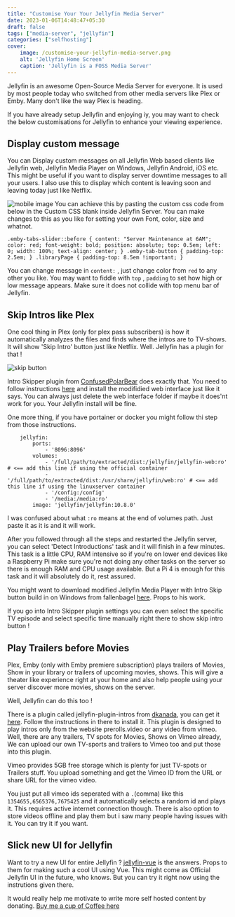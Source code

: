 ```yaml
---
title: "Customise Your Your Jellyfin Media Server"
date: 2023-01-06T14:48:47+05:30
draft: false
tags: ["media-server", "jellyfin"]
categories: ["selfhosting"]
cover:
    image: /customise-your-jellyfin-media-server.png
    alt: 'Jellyfin Home Screen'
    caption: 'Jellyfin is a FOSS Media Server'
---
```


Jellyfin is an awesome Open-Source Media Server for everyone. It is used by most people today who switched from other media servers like Plex or Emby. Many don't like the way Plex is heading.

If you have already setup Jellyfin and enjoying iy, you may want to check the below customisations for Jellyfin to enhance your viewing experience.

## Display custom message

You can Display custom messages on all Jellyfin Web based clients like Jellyfin web, Jellyfin Media Player on Windows, Jellyfin Android, iOS etc. This might be useful if you want to display server downtime messages to all your users. I also use this to display which content is leaving soon and leaving today just like Netflix. 

![mobile image](/mobile-message.png)
You can achieve this by pasting the custom css code from below in the Custom CSS blank inside Jellyfin Server. You can make changes to this as you like for setting your own Font, color, size and whatnot.


```.emby-tabs-slider::before { content: "Server Maintenance at 6AM"; color: red; font-weight: bold; position: absolute; top: 0.5em; left: 0; width: 100%; text-align: center; } .emby-tab-button { padding-top: 2.5em; } .libraryPage { padding-top: 8.5em !important; }```

You can change message in `content:` , just change color from `red` to any other you like. You may want to fiddle with `top` , `padding` to set how high or low message appears. Make sure it does not collide with top menu bar of Jellyfin.

## Skip Intros like Plex

One cool thing in Plex (only for plex pass subscribers) is how it automatically analyzes the files and finds where the intros are to TV-shows. It will show 'Skip Intro' button just like Netflix. Well. Jellyfin has a plugin for that !

![skip button](/skip-button.png)

Intro Skipper plugin from [ConfusedPolarBear](https://github.com/ConfusedPolarBear) does exactly that. You need to follow instructions [here](https://github.com/ConfusedPolarBear/intro-skipper) and install the modifidied web interface just like it says. You can always just delete the web interface folder if maybe it does'nt work for you. Your Jellyfin install will be fine.

One more thing, if you have portainer or docker you might follow thi step from those instructions.

```services:
    jellyfin:
        ports:
            - '8096:8096'
        volumes:
            - '/full/path/to/extracted/dist:/jellyfin/jellyfin-web:ro'  # <== add this line if using the official container
            - '/full/path/to/extracted/dist:/usr/share/jellyfin/web:ro' # <== add this line if using the linuxserver container
            - '/config:/config'
            - '/media:/media:ro'
        image: 'jellyfin/jellyfin:10.8.0'
```

I was confused about what `:ro` means at the end of volumes path. Just paste it as it is and it will work.

After you followed through all the steps and restarted the Jellyfin server, you can select 'Detect Introductions' task and it will finish in a few minutes. This task is a little CPU, RAM intensive so if you're on lower end devices like a Raspberry Pi make sure you're not doing any other tasks on the server so there is enough RAM and CPU usage available. But a Pi 4 is enough for this task and it will absolutely do it, rest assured.

You might want to download modified Jellyfin Media Player with Intro Skip button build in on Windows from fallenbagel [here](https://github.com/Fallenbagel/jellyfin-media-player/releases). Props to his work.

If you go into Intro Skipper plugin settings you can even select the specific TV episode and select specific time manually right there to show skip intro button !

## Play Trailers before Movies

Plex, Emby (only with Emby premiere subscription) plays trailers of Movies, Show in your library or trailers of upcoming movies, shows. This will give a theater like experience right at your home and also help people using your server discover more movies, shows on the server.

Well, Jellyfin can do this too !

There is a plugin called jellyfin-plugin-intros from [dkanada](https://github.com/dkanada), you can get it [here](https://github.com/dkanada/jellyfin-plugin-intros). Follow the instructions in there to install it. This plugin is designed to play intros only from the website prerolls.video or any video from vimeo. Well, there are any trailers, TV spots for Movies, Shows on Vimeo already, We can upload our own TV-sports and trailers to Vimeo too and put those into this plugin.

Vimeo provides 5GB free storage which is plenty for just TV-spots or Trailers stuff. You upload something and get the Vimeo ID from the URL or share URL for the vimeo video.

You just put all vimeo ids seperated with a `.`(comma) like this `1354655,6565376,7675425` and it automatically selects a random id and plays it. This requires active internet connection though. There is also option to store videos offline and play them but i saw many people having issues with it. You can try it if you want. 

## Slick new UI for Jellyfin

Want to try a new UI for entire Jellyfin ?  [jellyfin-vue](https://github.com/jellyfin/jellyfin-vue) is the answers. Props to them for making such a cool UI using Vue. This might come as Official Jellyfin UI in the future, who knows. But you can try it right now using the instrutions given there.

It would really help me motivate to write more self hosted content by donating. [Buy me a cup of Coffee here](https://buymeacoffee.com/tharunx)